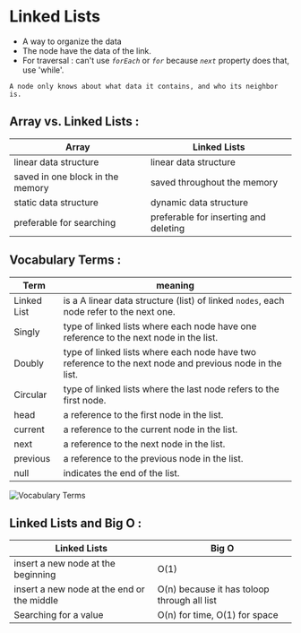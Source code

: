 # Linked Lists

* A way to organize the data
* The node have the data of the link.
* For traversal : can't use *`forEach`* or *`for`* because *`next`* property does that, use 'while'.
```
A node only knows about what data it contains, and who its neighbor is.
```

## Array vs. Linked Lists :

Array  | Linked Lists
---------|---------
linear data structure | linear data structure
saved in one block in the memory | saved throughout the memory
static data structure |  dynamic data structure
preferable for searching | preferable for inserting and deleting

## Vocabulary Terms :

Term | meaning
---------|---------
Linked List | is a A  linear data structure (list) of linked `nodes`, each node refer to the next one.
Singly| type of linked lists where each node have one reference to the next node in the list.
Doubly |  type of linked lists where each node have two reference to the next node and previous node in the list.
Circular | type of linked lists where the last node refers to the first node.
head | a reference to the first node in the list.
current | a reference to the current node in the list.
next | a reference to the next node in the list.
previous | a reference to the previous node in the list.
null | indicates the end of the list.

![Vocabulary Terms](https://cdn.programiz.com/sites/tutorial2program/files/linked-list-concept_0.png)

## Linked Lists and Big O :

Linked Lists  | Big O
---------|---------
insert a new node at the beginning | O(1)
insert a new node at the end or the middle | O(n) because it has toloop through all list
Searching for a value | O(n) for time, O(1) for space

